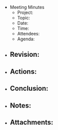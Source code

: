 - Meeting Minutes
	- Project:
	- Topic:
	- Date:
	- Time:
	- Attendees:
	- Agenda:
- Revision:
	-
- Actions:
	-
- Conclusion:
	-
- Notes:
	-
- Attachments:
	-